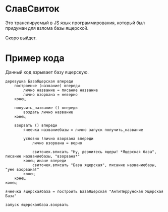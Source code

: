 # СлавСвиток
Это транслируемый в JS язык программирования, который был придуман для взлома базы ящерской.

Скоро выйдет.

# Пример кода
Данный код взрывает базу ящерскую.
```
деревушка БазаЯщерская впереди
    построение (название) впереди
        лично название = писание название
        лично взорвана = неверно
    конец

    получить_название () впереди
        воздать лично название
    конец

    взорвать () впереди
        ячеечка названиебазы = лично запуск получить_название

        условно !лично взорвана впереди
            лично взорвана = верно

            свиточек.вписать "Ну, держитесь ящеры! *Ящерская база", писание названиебазы, "взорвана*"
        конец иначе впереди
            свиточек.вписать "База ящерская", писание названиебазы, "уже взорвана!"
        конец
    конец
конец

ячеечка ящерскаябаза = построить БазаЯщерская "АнтиПеррунская Ящерская База"

запуск ящерскаябаза.взорвать
```

